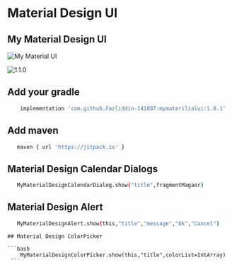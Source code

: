 # Material Design UI 

## My Material Design UI 

![My Material UI](https://img.shields.io/appveyor/build/Fazliddin-141087/mymaterialui)

![1.1.0](https://img.shields.io/github/pipenv/locked/dependency-version/Fazliddin-141087/mymaterialui/dev/uz.mobiler.mymaterialdesignui)

## Add your gradle

```bash
    implementation 'com.github.Fazliddin-141087:mymaterilialui:1.0.1'
 ```
## Add maven

```bash
   maven { url 'https://jitpack.io' } 
```
## Material Design Calendar Dialogs 

```bash
   MyMaterialDesignCalendarDialog.show("title",fragmentMagaer) 
 ```
 ## Material Design Alert
 
 ```bash
    MyMaterialDesignAlert.show(this,"title","message","Ok","Cancel")
  ```
    
    ## Material Design ColorPicker
    
    ```bash
        MyMaterialDesignColorPicker.show(this,"title",colorList=IntArray)
     ```
